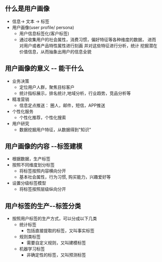 ## 什么是用户画像
* 信息-> 文本 -> 标签
* 用户画像(user profile/ persona)
    - 用户信息标签化(客户标签)
    - 通过收集用户的社会属性，消费习惯，偏好特征等各种维度的数据，
    进而对用户或者产品特性属性进行刻画
       并对这些特征进行分析，统计
       挖掘潜在价值信息，从而抽象出用户的信息全貌
       
## 用户画像的意义 -- 能干什么
* 业务决策
    - 定位用户人群，聚焦目标客户
    - 统计指标展示，排名统计,地域分析，行业趋势，竞品分析等
* 精准营销
    - 信息定点推送： 圈人，邮件，短信，APP推送
* 个性化服务
    - 个性化推荐，个性化搜索
* 用户研究
    - 数据挖掘用户特征，从数据得到"知识"
    
    
 ## 用户画像的内容 --标签建模
 * 根据数据，生产标签
 * 按照不同维度划分标签
    - 将标签按照内容横向分开
    - 基本社会属性，行为习惯, 购买能力，兴趣爱好等
 * 设置分级标签模型
    - 将标签按照层级纵向分开
    
    
## 用户标签的生产--标签分类
* 按照用户标签的生产方式，可以分成以下几类
    - 统计标签
        - 包括直接提取的标签，又叫事实标签
    - 规则类标签
        - 需要自定义规则，又叫建模标签
    - 机器学习标签
        - 非确定性的标签，又叫预测标签